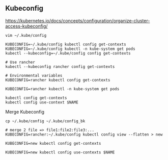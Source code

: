 ## Kubeconfig
https://kubernetes.io/docs/concepts/configuration/organize-cluster-access-kubeconfig/

```
vim ~/.kube/config 

KUBECONFIG=~/.kube/config kubectl config get-contexts
KUBECONFIG=~/.kube/config kubectl -n kube-system get pods
kubectl --kubeconfig=~/.kube/config config get-contexts

# Use rancher
kubectl --kubeconfig rancher config get-contexts

# Environmental variables
KUBECONFIG=rancher kubectl config get-contexts

KUBECONFIG=rancher kubectl -n kube-system get pods

```

```
kubectl config get-contexts
kubectl config use-context $NAME
```

Merge Kubeconfig

```
cp ~/.kube/config ~/.kube/config_bk

# merge 2 file => file1:file2:file3:...
KUBECONFIG=rancher:~/.kube/config kubectl config view --flatten > new

KUBECONFIG=new kubectl config get-contexts 

KUBECONFIG=new kubectl config use-contexts $NAME 
```
